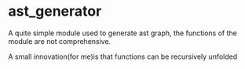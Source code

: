 # ast_generator
A quite simple module used to generate ast graph, the functions of the module are not comprehensive.

A small innovation(for me)is that functions can be recursively unfolded
